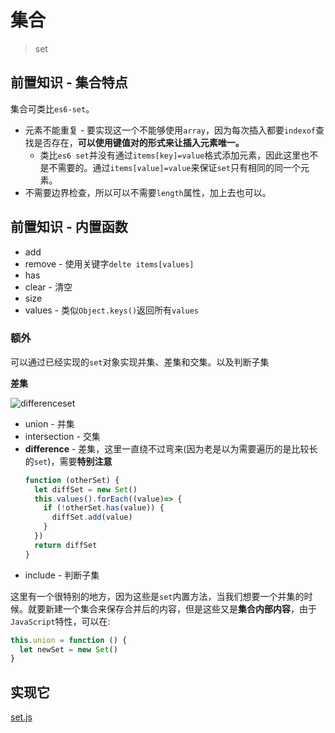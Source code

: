 # 集合
> set

## 前置知识 - 集合特点

集合可类比`es6-set`。

* 元素不能重复 - 要实现这一个不能够使用`array`，因为每次插入都要`indexof`查找是否存在，**可以使用键值对的形式来让插入元素唯一。**
  * 类比`es6 set`并没有通过`items[key]=value`格式添加元素，因此这里也不是不需要的。通过`items[value]=value`来保证`set`只有相同的同一个元素。
* 不需要边界检查，所以可以不需要`length`属性，加上去也可以。

## 前置知识 - 内置函数

* add
* remove - 使用关键字`delte items[values]`
* has
* clear - 清空
* size
* values - 类似`Object.keys()`返回所有`values`

### 额外

可以通过已经实现的`set`对象实现并集、差集和交集。以及判断子集

**差集**

![differenceset]()

* union - 并集
* intersection - 交集
* **difference** - 差集，这里一直绕不过弯来(因为老是以为需要遍历的是比较长的`set`)，需要**特别注意**
  ```JavaScript
  function (otherSet) {
    let diffSet = new Set()
    this.values().forEach((value)=> {
      if (!otherSet.has(value)) {
        diffSet.add(value)
      }
    })
    return diffSet
  }
  ```
* include - 判断子集

这里有一个很特别的地方，因为这些是`set`内置方法，当我们想要一个并集的时候。就要新建一个集合来保存合并后的内容，但是这些又是**集合内部内容**，由于`JavaScript`特性，可以在:

```JavaScript
this.union = function () {
  let newSet = new Set()
}
```

## 实现它

[set.js]()